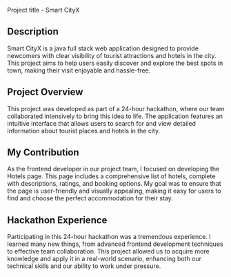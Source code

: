 Project title - Smart CityX
## Description
Smart CityX is a java full stack web application  designed to provide newcomers with clear visibility of tourist attractions and hotels in the city.
This project aims to help users easily discover and explore the best spots in town, making their visit enjoyable and hassle-free.

## Project Overview
This project was developed as part of a 24-hour hackathon, where our team collaborated intensively to bring this idea to life. 
The application features an intuitive interface that allows users to search for and view detailed information about tourist places and hotels in the city.

## My Contribution
As the frontend developer in our project team, I focused on developing the Hotels page. 
This page includes a comprehensive list of hotels, complete with descriptions, ratings, and booking options. 
My goal was to ensure that the page is user-friendly and visually appealing, making it easy for users to find and choose the perfect accommodation for their stay.

## Hackathon Experience
Participating in this 24-hour hackathon was a tremendous experience. 
I learned many new things, from advanced frontend development techniques to effective team collaboration.
This project allowed us to acquire more knowledge and apply it in a real-world scenario, enhancing both our technical skills and our ability to work under pressure.



